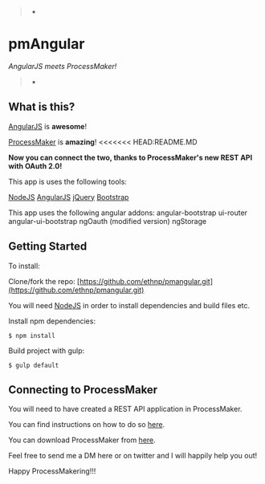 > -
# pmAngular
*AngularJS meets ProcessMaker!*
>
> -

## What is this?
[AngularJS](https://angularjs.org/) is **awesome**!

[ProcessMaker](http://www.processmaker.com/) is **amazing**!
<<<<<<< HEAD:README.MD

**Now you can connect the two, thanks to ProcessMaker's new REST API with OAuth 2.0!**

This app is uses the following tools:

[NodeJS](https://nodejs.org/en/)
[AngularJS](https://angularjs.org/)
[jQuery](http://jquery.com/)
[Bootstrap](http://getbootstrap.com/)

This app uses the following angular addons:
angular-bootstrap
ui-router
angular-ui-bootstrap
ngOauth (modified version)
ngStorage

## Getting Started

To install:

Clone/fork the repo: [https://github.com/ethnp/pmangular.git](https://github.com/ethnp/pmangular.git)

You will need [NodeJS](http://nodejs.org/) in order to install dependencies and build files etc.


Install npm dependencies:
```
$ npm install
```

Build project with gulp:
```
$ gulp default
```

## Connecting to ProcessMaker

You will need to have created a REST API application in ProcessMaker.

You can find instructions on how to do so [here](http://wiki.processmaker.com/OAuth_2.0).

You can download ProcessMaker from [here](http://www.processmaker.com/download-processmaker-landing-page?utm_source=pmangulargithub).

Feel free to send me a DM here or on twitter and I will happily help you out!

Happy ProcessMakering!!!
